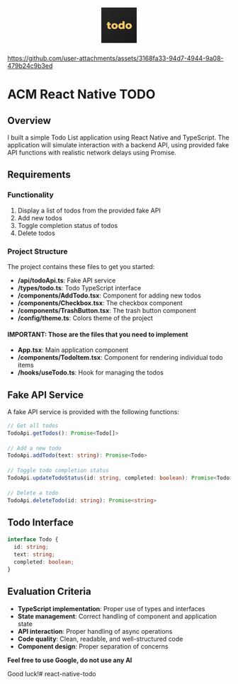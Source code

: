 <h1 align="center">
  <img height="80" alt="" title="" src=".github/icon-todo.png">
</h1>


https://github.com/user-attachments/assets/3168fa33-94d7-4944-9a08-479b24c9b3ed

# ACM React Native TODO

## Overview

I built a simple Todo List application using React Native and TypeScript. The application will simulate interaction with a backend API, using provided fake API functions with realistic network delays using Promise.

## Requirements

### Functionality

1. Display a list of todos from the provided fake API
2. Add new todos
3. Toggle completion status of todos
4. Delete todos

### Project Structure

The project contains these files to get you started:

- **/api/todoApi.ts**: Fake API service
- **/types/todo.ts**: Todo TypeScript interface
- **/components/AddTodo.tsx**: Component for adding new todos
- **/components/Checkbox.tsx**: The checkbox component
- **/components/TrashButton.tsx**: The trash button component
- **/config/theme.ts**: Colors theme of the project

#### IMPORTANT: Those are the files that you need to implement

- **App.tsx**: Main application component
- **/components/TodoItem.tsx**: Component for rendering individual todo items
- **/hooks/useTodo.ts**: Hook for managing the todos

## Fake API Service

A fake API service is provided with the following functions:

```typescript
// Get all todos
TodoApi.getTodos(): Promise<Todo[]>

// Add a new todo
TodoApi.addTodo(text: string): Promise<Todo>

// Toggle todo completion status
TodoApi.updateTodoStatus(id: string, completed: boolean): Promise<Todo>

// Delete a todo
TodoApi.deleteTodo(id: string): Promise<string>
```

## Todo Interface

```typescript
interface Todo {
  id: string;
  text: string;
  completed: boolean;
}
```

## Evaluation Criteria

- **TypeScript implementation**: Proper use of types and interfaces
- **State management**: Correct handling of component and application state
- **API interaction**: Proper handling of async operations
- **Code quality**: Clean, readable, and well-structured code
- **Component design**: Proper separation of concerns

**Feel free to use Google, do not use any AI**

Good luck!# react-native-todo

